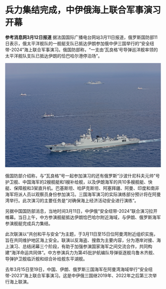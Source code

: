 # 兵力集结完成，中伊俄海上联合军事演习开幕

**参考消息网3月12日报道**
据法国国际广播电台网站3月11日报道，俄罗斯国防部11日表示，俄太平洋舰队的一舰艇支队已抵达伊朗参加俄中伊三国举行的“安全纽带-2024”海上联合军事演习。俄国防部称，“一支由‘瓦良格’号导弹巡洋舰率领的太平洋舰队支队已抵达伊朗的恰巴哈尔港停泊场”。

![e4c4aa952d3505649428049f3098da24.jpg](https://raw.githubusercontent.com/qqhsx/qqnews_image/main/2024/03/12/兵力集结完成，中伊俄海上联合军事演习开幕/e4c4aa952d3505649428049f3098da24.jpg)

俄国防部介绍称，与“瓦良格”号一起参加演习的还有俄罗斯“沙波什尼科夫元帅”号护卫舰、中国海军的2艘舰艇和1艘补给舰，以及伊朗海军的共10多艘舰艇、快艇、保障舰和3架直升机。巴基斯坦、哈萨克斯坦、阿塞拜疆、阿曼、印度和南非海军将派人员以观察员身份参加演习。三国海军演习的实际演练部分预计将在阿曼湾举行。此次演习的主要任务是“对确保海上经济活动安全进行演练”。

另据中国国防部消息，当地时间3月11日，中伊俄“安全纽带-2024”联合演习拉开帷幕。当日上午，中方参演舰艇抵达伊朗恰巴哈尔附近海域，与伊朗、俄罗斯海军参演舰艇完成兵力集结。

此次联演以“共创和平与安全”为主题，于3月11日至15日位阿曼湾附近组织实施，旨在共同维护地区海上安全。联演以反海盗、搜救为主要内容，分为港岸对接、海上演习、总结闭幕三个阶段，有助于加强参演国家海军之间交流合作，共同构建“海洋命运共同体”。中方参演兵力为第45批护航编队导弹驱逐舰乌鲁木齐舰、导弹护卫舰临沂舰和综合补给舰东平湖舰。

去年3月15日至19日，中国、伊朗、俄罗斯三国海军在阿曼湾海域举行“安全纽带-2023”海上联合军事演习。这是中伊俄三国继2019年、2022年之后第三次举行海上联演。

